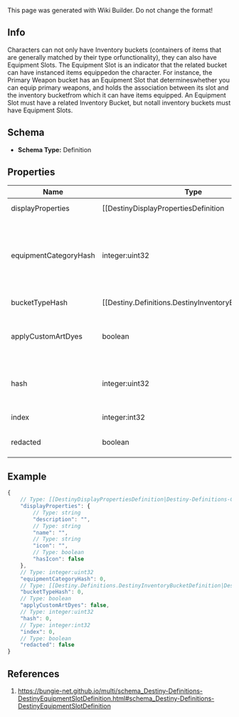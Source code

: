 <span class="wiki-builder">This page was generated with Wiki Builder. Do not change the format!</span>

## Info
Characters can not only have Inventory buckets (containers of items that are generally matched by their type orfunctionality), they can also have Equipment Slots. The Equipment Slot is an indicator that the related bucket can have instanced items equippedon the character.  For instance, the Primary Weapon bucket has an Equipment Slot that determineswhether you can equip primary weapons, and holds the association between its slot and the inventory bucketfrom which it can have items equipped. An Equipment Slot must have a related Inventory Bucket, but notall inventory buckets must have Equipment Slots.

## Schema
* **Schema Type:** Definition

## Properties
Name | Type | Description
---- | ---- | -----------
displayProperties | [[DestinyDisplayPropertiesDefinition|Destiny-Definitions-Common-DestinyDisplayPropertiesDefinition]]:Definition | 
equipmentCategoryHash | integer:uint32 | These technically point to &quot;Equipment Category Definitions&quot;.  But don't get excited.  There'snothing of significant value in those definitions, so I didn't bother to expose them.  You can use thehash here to group equipment slots by common functionality, which serves the same purpose as if we hadthe Equipment Category definitions exposed.
bucketTypeHash | [[Destiny.Definitions.DestinyInventoryBucketDefinition|Destiny-Definitions-DestinyInventoryBucketDefinition]]:integer:uint32 | The inventory bucket that owns this equipment slot.
applyCustomArtDyes | boolean | If True, equipped items should have their custom art dyes applied when rendering the item.Otherwise, custom art dyes on an item should be ignored if the item is equipped in this slot.
hash | integer:uint32 | The unique identifier for this entity.  Guaranteed to be unique for the type of entity, but not globally. When entities refer to each other in Destiny content, it is this hash that they are referring to.
index | integer:int32 | The index of the entity as it was found in the investment tables.
redacted | boolean | If this is true, then there is an entity with this identifier/type combination, but BNet isnot yet allowed to show it.  Sorry!

## Example
```javascript
{
    // Type: [[DestinyDisplayPropertiesDefinition|Destiny-Definitions-Common-DestinyDisplayPropertiesDefinition]]:Definition
    "displayProperties": {
        // Type: string
        "description": "",
        // Type: string
        "name": "",
        // Type: string
        "icon": "",
        // Type: boolean
        "hasIcon": false
    },
    // Type: integer:uint32
    "equipmentCategoryHash": 0,
    // Type: [[Destiny.Definitions.DestinyInventoryBucketDefinition|Destiny-Definitions-DestinyInventoryBucketDefinition]]:integer:uint32
    "bucketTypeHash": 0,
    // Type: boolean
    "applyCustomArtDyes": false,
    // Type: integer:uint32
    "hash": 0,
    // Type: integer:int32
    "index": 0,
    // Type: boolean
    "redacted": false
}

```

## References
1. https://bungie-net.github.io/multi/schema_Destiny-Definitions-DestinyEquipmentSlotDefinition.html#schema_Destiny-Definitions-DestinyEquipmentSlotDefinition
